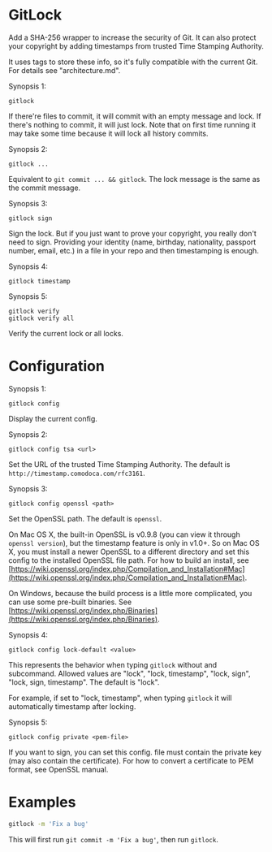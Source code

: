 GitLock
=======

Add a SHA-256 wrapper to increase the security of Git. It can also protect your copyright by adding timestamps from trusted Time Stamping Authority.

It uses tags to store these info, so it's fully compatible with the current Git. For details see "architecture.md".

Synopsis 1:

```
gitlock
```

If there're files to commit, it will commit with an empty message and lock. If there's nothing to commit, it will just lock. Note that on first time running it may take some time because it will lock all history commits.

Synopsis 2:

```
gitlock ...
```

Equivalent to `git commit ... && gitlock`. The lock message is the same as the commit message.

Synopsis 3:

```
gitlock sign
```

Sign the lock. But if you just want to prove your copyright, you really don't need to sign. Providing  your identity (name, birthday, nationality, passport number, email, etc.) in a file in your repo and then timestamping is enough.

Synopsis 4:

```
gitlock timestamp
```

Synopsis 5:

```
gitlock verify
gitlock verify all
```

Verify the current lock or all locks.

Configuration
=============

Synopsis 1:

```
gitlock config
```

Display the current config.

Synopsis 2:

```
gitlock config tsa <url>
```

Set the URL of the trusted Time Stamping Authority. The default is `http://timestamp.comodoca.com/rfc3161`.

Synopsis 3:

```
gitlock config openssl <path>
```

Set the OpenSSL path. The default is `openssl`.

On Mac OS X, the built-in OpenSSL is v0.9.8 (you can view it through `openssl version`), but the timestamp feature is only in v1.0+. So on Mac OS X, you must install a newer OpenSSL to a different directory and set this config to the installed OpenSSL file path. For how to build an install, see [https://wiki.openssl.org/index.php/Compilation_and_Installation#Mac](https://wiki.openssl.org/index.php/Compilation_and_Installation#Mac).

On Windows, because the build process is a little more complicated, you can use some pre-built binaries. See [https://wiki.openssl.org/index.php/Binaries](https://wiki.openssl.org/index.php/Binaries).

Synopsis 4:

```
gitlock config lock-default <value>
```

This represents the behavior when typing `gitlock` without and subcommand. Allowed values are "lock", "lock, timestamp", "lock, sign", "lock, sign, timestamp". The default is "lock".

For example, if set to "lock, timestamp", when typing `gitlock` it will automatically timestamp after locking.

Synopsis 5:

```
gitlock config private <pem-file>
```

If you want to sign, you can set this config. <pem-file> file must contain the private key (may also contain the certificate). For how to convert a certificate to PEM format, see OpenSSL manual.

Examples
========

```bash
gitlock -m 'Fix a bug'
```

This will first run `git commit -m 'Fix a bug'`, then run `gitlock`.
